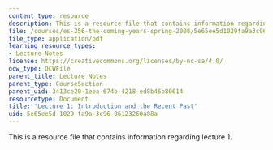```yaml
---
content_type: resource
description: This is a resource file that contains information regarding lecture 1.
file: /courses/es-256-the-coming-years-spring-2008/5e65ee5d1029fa9a3c9686123260a88a_MITES_256S08_Lec01.pdf
file_type: application/pdf
learning_resource_types:
- Lecture Notes
license: https://creativecommons.org/licenses/by-nc-sa/4.0/
ocw_type: OCWFile
parent_title: Lecture Notes
parent_type: CourseSection
parent_uid: 3413ce20-1eea-674b-4218-ed8b46b80614
resourcetype: Document
title: 'Lecture 1: Introduction and the Recent Past'
uid: 5e65ee5d-1029-fa9a-3c96-86123260a88a
---
```

This is a resource file that contains information regarding lecture 1.